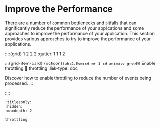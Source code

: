 # Improve the Performance

There are a number of common bottlenecks and pitfalls that can significantly reduce the performance of your applications and some approaches to improve the performance of your application. This section provides various approaches to try to improve the performance of your applications.

::::{grid} 1 2 2 2
:gutter: 1 1 1 2

:::{grid-item-card} {octicon}`tab;2.5em;sd-mr-1 sd-animate-grow50` Enable throttling
:link: throttling
:link-type: doc

Discover how to enable throttling to reduce the number of events being processed.
:::

::::

```{toctree}
:titlesonly:
:hidden:
:maxdepth: 2

throttling
```

